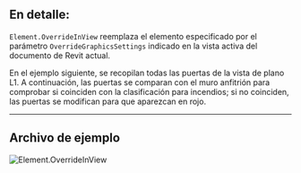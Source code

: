 ## En detalle:
`Element.OverrideInView` reemplaza el elemento especificado por el parámetro `OverrideGraphicsSettings` indicado en la vista activa del documento de Revit actual.

En el ejemplo siguiente, se recopilan todas las puertas de la vista de plano L1. A continuación, las puertas se comparan con el muro anfitrión para comprobar si coinciden con la clasificación para incendios; si no coinciden, las puertas se modifican para que aparezcan en rojo.
___
## Archivo de ejemplo

![Element.OverrideInView](./Revit.Elements.Element.OverrideInView_img.jpg)

